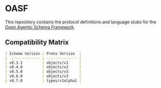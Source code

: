 # OASF

This repository contains the protocol definitions and language stubs for the
[Open Agentic Schema Framework](https://schema.oasf.outshift.com).

## Compatibility Matrix

```markdown
| Schema Version | Proto Version  |
| -------------- | -------------- |
| v0.3.1         | objects/v1     |
| v0.4.0         | objects/v2     |
| v0.5.0         | objects/v3     |
| v0.6.0         | objects/v3     |
| v0.7.0         | types/v1alpha1 |
```
